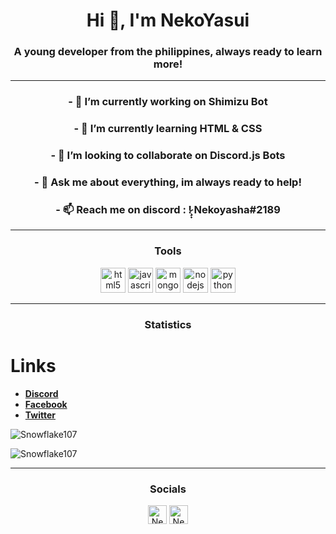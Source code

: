 <h1 align="center">Hi 👋, I'm NekoYasui</h1>
<h3 align="center">A young developer from the philippines, always ready to learn more!</h3>

<hr>

<h3 align="center">- 🔭 I’m currently working on <a hre="https://shimizu.ga">Shimizu Bot</a></h3>

<h3 align="center">- 🌱 I’m currently learning HTML & CSS</h3>

<h3 align="center">- 👯 I’m looking to collaborate on Discord.js Bots</h3>

<h3 align="center">- 💬 Ask me about everything, im always ready to help!</h3>

<h3 align="center">- 📫 Reach me on discord : !̷̧̟  Nekoyasha#2189</h3>

<hr>

<h3 align="center">Tools</h3>
<p align="center"><img src="https://devicons.github.io/devicon/devicon.git/icons/html5/html5-original-wordmark.svg" alt="html5" width="40" height="40"/> <img src="https://devicons.github.io/devicon/devicon.git/icons/javascript/javascript-original.svg" alt="javascript" width="40" height="40"/> <img src="https://devicons.github.io/devicon/devicon.git/icons/mongodb/mongodb-original-wordmark.svg" alt="mongodb" width="40" height="40"/> <img src="https://devicons.github.io/devicon/devicon.git/icons/nodejs/nodejs-original-wordmark.svg" alt="nodejs" width="40" height="40"/> <img src="https://devicons.github.io/devicon/devicon.git/icons/python/python-original.svg" alt="python" width="40" height="40"/></p>

<hr>

<h3 align="center">Statistics</h3>

# Links
- **[Discord](https://discord.gg/2SUybzb)**
- **[Facebook](https://fb.me/DevSnowflake)**
- **[Twitter](https://twitter.com/DevSnowflake)**

![Snowflake107](https://github-readme-stats.vercel.app/api?username=snowflake107&show_icons=true&theme=tokyonight&hide=["issues"])

![Snowflake107](https://github-readme-stats.vercel.app/api/top-langs?username=snowflake107&show_icons=true&theme=tokyonight&layout=compact)
<hr>

<h3 align="center">Socials</h3>
<p align="center">
<a href="https://dev.to/shimizuro" target="blank"><img align="center" src="https://cdn.jsdelivr.net/npm/simple-icons@3.0.1/icons/dev-dot-to.svg" alt="NekoYasui" height="30" width="30" /></a>
<a href="https://fb.com/lapizherda" target="blank"><img align="center" src="https://cdn.jsdelivr.net/npm/simple-icons@3.0.1/icons/facebook.svg" alt="NekoYasui" height="30" width="30" /></a>
</p>
